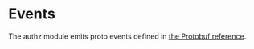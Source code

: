 # Events

The authz module emits proto events defined in [the Protobuf reference](https://github.com/InjectiveLabs/injective-core/blob/dev/third_party/proto/cosmos/authz/v1beta1/event.proto).
